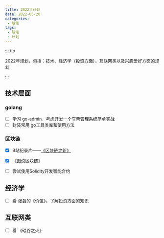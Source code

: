 ```yaml
---
title: 2022年计划
date: 2022-05-20
categories:
 - 随笔
tags:
 - 随笔
 - 计划
---
```


::: tip

2022年规划，包括：技术、经济学（投资方面）、互联网类以及兴趣爱好方面的规划

:::

<!-- more -->

## 技术层面

### golang

- [ ] 学习 [go-admin](https://github.com/go-admin-team/go-admin)，考虑开发一个车票管理系统简单实战
- [ ] 封装常用 go工具类库和使用方法

### 区块链

- [x] B站纪录片——[《区块链之新》](https://www.bilibili.com/bangumi/play/ep290332?spm_id_from=333.337.0.0&from_spmid=666.25.episode.0)
- [x] 《图说区块链》
- [ ] 尝试使用Solidity开发智能合约



## 经济学

- [ ] 看 张磊的《价值》，了解投资方面的知识



## 互联网类

- [ ] 看 《硅谷之火》















